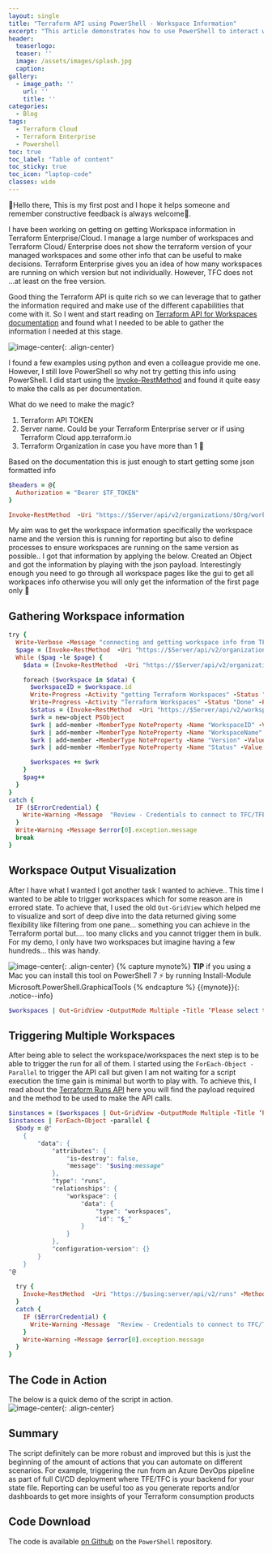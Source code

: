 ```yaml
---
layout: single
title: "Terraform API using PowerShell - Workspace Information"
excerpt: "This article demonstrates how to use PowerShell to interact with Terraform Cloud/Enterprise API"
header:
  teaserlogo:
  teaser: ''
  image: /assets/images/splash.jpg
  caption:
gallery:
  - image_path: ''
    url: ''
    title: ''
categories:
  - Blog
tags:
  - Terraform Cloud
  - Terraform Enterprise
  - Powershell
toc: true
toc_label: "Table of content"
toc_sticky: true
toc_icon: "laptop-code"
classes: wide
---
```


🚀Hello there, This is my first post and I hope it helps someone and remember constructive feedback is always welcome🚀.

I have been working on getting on getting Workspace information in Terraform Enterprise/Cloud. I manage a large number of workspaces and Terraform Cloud/ Enterprise does not show the terraform version of your managed workspaces and some other info that can be useful to make decisions. Terraform Enterprise gives you an idea of how many workspaces are running on which version but not individually. However, TFC does not ...at least on the free version.
 
 Good thing the Terraform API is quite rich so we can leverage that to gather the information required and make use of the different capabilities that come with it. So I went and start reading on [Terraform API for Workspaces documentation][terra-api] and found what I needed to be able to gather the information I needed at this stage.


![image-center](/assets/images/Blog/2020-08-05/outgrid.jpg){: .align-center}

I found a few examples using python and even a colleague provide me one. However, I still love PowerShell so why not try getting this info using PowerShell. I did start using the [Invoke-RestMethod][irm] and found it quite easy to make the calls as per documentation.

What do we need to make the magic?
1. Terraform API TOKEN
2. Server name. Could be your Terraform Enterprise server or if using Terraform Cloud app.terraform.io
3. Terraform Organization in case you have more than 1 🤔

Based on the documentation this is just enough to start getting some json formatted info

```ruby
$headers = @{
  Authorization = "Bearer $TF_TOKEN"
}

Invoke-RestMethod  -Uri "https://$Server/api/v2/organizations/$Org/workspaces?page%5Bnumber=$pag%5D" -Method Get -ContentType "application/vnd.api+json" -Headers $headers
```
My aim was to get the workspace information specifically the workspace name and the version this is running for reporting but also to define processes to ensure workspaces are running on the same version as possible.. I got that information by applying the below. Created an Object and got the information by playing with the json payload. Interestingly enough you need to go through all workspace pages like the gui to get all workpaces info otherwise you will only get the information of the first page only 🤨

## Gathering Workspace information
```ruby
try {
  Write-Verbose -Message "connecting and getting workspace info from TFC/TFE using token"
  $page = (Invoke-RestMethod  -Uri "https://$Server/api/v2/organizations/$Org/workspaces?page%5Bnumber=$pag%5D" -Method Get -ContentType "application/vnd.api+json" -Headers $headers -ErrorVariable $ErrorCredential).meta.pagination.'total-pages' 
  While ($pag -le $page) {
    $data = (Invoke-RestMethod  -Uri "https://$Server/api/v2/organizations/$Org/workspaces?page%5Bnumber=$pag%5D" -Method Get -ContentType "application/vnd.api+json" -Headers $headers).data

    foreach ($workspace in $data) {
      $workspaceID = $workspace.id
      Write-Progress -Activity "getting Terraform Workspaces" -Status "Working on worksapce $workspace"  -PercentComplete ((($data.IndexOf($workspace)) / $data.Count) * 100)
      Write-Progress -Activity "Terraform Workspaces" -Status "Done" -PercentComplete 100 -Completed
      $status = (Invoke-RestMethod  -Uri "https://$Server/api/v2/workspaces/$workspaceID/runs" -Method Get -ContentType "application/vnd.api+json" -Headers $headers).data.attributes.status[0]
      $wrk = new-object PSObject
      $wrk | add-member -MemberType NoteProperty -Name "WorkspaceID" -Value $workspace.id
      $wrk | add-member -MemberType NoteProperty -Name "WorkspaceName" -Value $workspace.attributes.name
      $wrk | add-member -MemberType NoteProperty -Name "Version" -Value $workspace.attributes.'terraform-version'
      $wrk | add-member -MemberType NoteProperty -Name "Status" -Value $status

      $workspaces += $wrk
    }
    $pag++
  }
}
catch {
  IF ($ErrorCredential) {
    Write-Warning -Message  "Review - Credentials to connect to TFC/TFE"
  }
  Write-Warning -Message $error[0].exception.message
  break
}
```
## Workspace Output Visualization

After I have what I wanted I got another task I wanted to achieve.. This time I wanted to be able to trigger workspaces which for some reason are in errored state. To achieve that, I used the old `Out-GridView` which helped me to visualize and sort of deep dive into the data returned giving some flexibility like filtering from one pane... something you can achieve in the Terraform portal but.... too many clicks and you cannot trigger them in bulk. For my demo, I only have two workspaces but imagine having a few hundreds... this was handy.

![image-center](/assets/images/Blog/2020-08-05/outgrid-info.jpg){: .align-center}
{% capture mynote%}
**TIP** if you using a Mac you can install this tool on PowerShell 7 ⚡ by running Install-Module Microsoft.PowerShell.GraphicalTools
{% endcapture %}
{{mynote}}{: .notice--info}

```ruby
$workspaces | Out-GridView -OutputMode Multiple -Title ‘Please select the workspace/worspaces to run.’
```

## Triggering Multiple Workspaces

After being able to select the workspace/workspaces the next step is to be able to trigger the run for all of them. I started using the `ForEach-Object -Parallel` to trigger the API call but given I am not waiting for a script execution the time gain is minimal but worth to play with. To achieve this, I read about the [Terraform Runs API][terra-run] here you will find the payload required and the method to be used to make the API calls.

```ruby
$instances = ($workspaces | Out-GridView -OutputMode Multiple -Title ‘Please select the workspace/worspaces to run.’).WorkspaceID 
$instances | ForEach-Object -parallel {
  $body = @"
    {
        "data": {
            "attributes": {
                "is-destroy": false,
                "message": "$using:message"
            },
            "type": "runs",
            "relationships": {
                "workspace": {
                    "data": {
                        "type": "workspaces",
                        "id": "$_"
                    }
                }
            },
            "configuration-version": {}
        }
    }
"@
 
  try {
    Invoke-RestMethod  -Uri "https://$using:server/api/v2/runs" -Method POST -ContentType "application/vnd.api+json" -Headers $using:headers -Body $body -ErrorVariable $ErrorCredential | Out-Null
  }
  catch {
    IF ($ErrorCredential) {
      Write-Warning -Message  "Review - Credentials to connect to TFC/TFE"
    }
    Write-Warning -Message $error[0].exception.message
  }
}
```
## The Code in Action
The below is a quick demo of the script in action.  
![image-center](/assets/images/Blog/2020-08-05/tf.gif){: .align-center}

## Summary
The script definitely can be more robust and improved but this is just the beginning of the amount of actions that you can automate on different scenarios. For example, triggering the run from an Azure DevOps pipeline as part of full CI/CD deployment where TFE/TFC is your backend for your state file. Reporting can be useful too as you generate reports and/or dashboards to get more insights of your Terraform consumption products

## Code Download
The code is available [on Github](https://github.com/cerocool1203/PowerShell/blob/master/TFC_Workspace_Status.ps1) on the  `PowerShell` repository.

[terra-api]: https://www.terraform.io/docs/cloud/api/workspaces.html
[irm]: https://docs.microsoft.com/en-us/powershell/module/microsoft.powershell.utility/invoke-restmethod?view=powershell-7
[terra-run]: https://www.terraform.io/docs/cloud/api/run.html